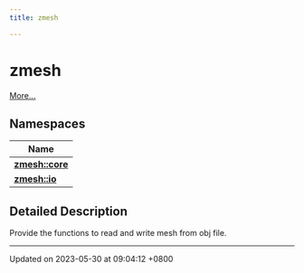 ```yaml
---
title: zmesh

---
```


# zmesh

 [More...](#detailed-description)

## Namespaces

| Name           |
| -------------- |
| **[zmesh::core](./namespacezmesh_1_1core.md)**  |
| **[zmesh::io](./namespacezmesh_1_1io.md)**  |

## Detailed Description


Provide the functions to read and write mesh from obj file. 






-------------------------------

Updated on 2023-05-30 at 09:04:12 +0800